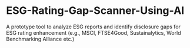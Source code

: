 # ESG-Rating-Gap-Scanner-Using-AI
A prototype tool to analyze ESG reports and identify disclosure gaps for ESG rating enhancement (e.g., MSCI, FTSE4Good, Sustainalytics, World Benchmarking Alliance etc.)
